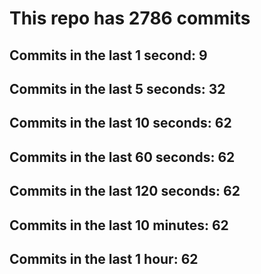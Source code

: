 # This repo has 2786 commits

## Commits in the last 1 second: 9
## Commits in the last 5 seconds: 32
## Commits in the last 10 seconds: 62
## Commits in the last 60 seconds: 62
## Commits in the last 120 seconds: 62
## Commits in the last 10 minutes: 62
## Commits in the last 1 hour: 62
